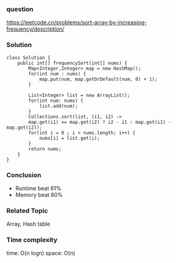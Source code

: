 ### question
https://leetcode.cn/problems/sort-array-by-increasing-frequency/description/
### Solution
```
class Solution {
    public int[] frequencySort(int[] nums) {
        Map<Integer,Integer> map = new HashMap();
        for(int num : nums) {
            map.put(num, map.getOrDefault(num, 0) + 1);
        }

        List<Integer> list = new ArrayList();
        for(int num: nums) {
            list.add(num);
        }
        Collections.sort(list, (i1, i2) -> 
        map.get(i1) == map.get(i2) ? i2 - i1 : map.get(i1) - map.get(i2));
        for(int i = 0 ; i < nums.length; i++) {
            nums[i] = list.get(i);
        }
        return nums;
    }
}
```
### Conclusion
- Runtime beat 61%
- Memory beat 80%

### Related Topic
Array, Hash table

### Time complexity
time: O(n logn)
space: O(n)